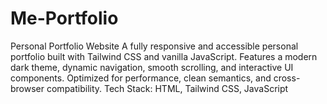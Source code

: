 # Me-Portfolio
Personal Portfolio Website  A fully responsive and accessible personal portfolio built with Tailwind CSS and vanilla JavaScript. Features a modern dark theme, dynamic navigation, smooth scrolling, and interactive UI components. Optimized for performance, clean semantics, and cross-browser compatibility.  Tech Stack: HTML, Tailwind CSS, JavaScript
